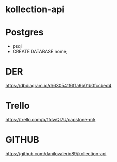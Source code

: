 # kollection-api

# Postgres

- psql
- CREATE DATABASE nome;

# DER

https://dbdiagram.io/d/630541f6f1a9b01b0fccbed4

# Trello

https://trello.com/b/1fdwQI7U/capstone-m5

# GITHUB

https://github.com/danilovalerio89/kollection-api
